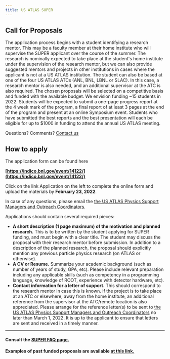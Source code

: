 ```yaml
---
title: US ATLAS SUPER
---
```


Call for Proposals
--------

The application process begins with a student identifying a research mentor. This may be a faculty member at their home institute who will supervise the SUPER applicant over the course of the summer. The research is nominally expected to take place at the student's home institute under the supervision of the research mentor, but we can also provide suggested mentors and projects in other institutions in cases where the applicant is not at a US ATLAS institution. The student can also be based at one of the four US ATLAS ATCs (ANL, BNL, LBNL or SLAC). In this case, a research mentor is also needed, and an additional supervisor at the ATC is also required. The chosen proposals will be selected on a competitive basis and funded with the available budget. We envision funding ~15 students in 2022. Students will be expected to submit a one-page progress report at the 4 week mark of the program, a final report of at least 3 pages at the end of the program and present at an online Symposium event.  Students who have submitted the best reports and the best presentation will each be eligible for up to $1000 in funding to attend the annual US ATLAS meeting.

Questions? Comments? [Contact us](mailto:verena.martinez@gmail.com,mhance@ucsc.edu,joseph.haley@okstate.edu,ketevi@bnl.gov,sarah.demers@yale.edu)

How to apply
--------

The application form can be found here

**[https://indico.bnl.gov/event/14122/](https://indico.bnl.gov/event/14122/)**

Click on the link Application on the left to complete the online form and upload the materials by **February 23, 2022**.

In case of any questions, please email the [the US ATLAS Physics Support Managers and Outreach Coordinators](mailto:verena.martinez@gmail.com,mhance@ucsc.edu,joseph.haley@okstate.edu,ketevi@bnl.gov,sarah.demers@yale.edu).

 Applications should contain several required pieces:
* **A short description (1 page maximum) of the motivation and planned research.** This is to be written by the student applying for SUPER funding, and must begin with a clear title. The student may discuss the proposal with their research mentor before submission. In addition to a description of the planned research, the proposal should explicitly mention any previous particle physics research (on ATLAS or otherwise).
* **A CV or Resume.** Summarize your academic background (such as number of years of study, GPA, etc). Please include relevant preparation including any applicable skills (such as competency in a programming language, knowledge of ROOT, experience with detector hardware, etc).
* **Contact information for a letter of support.** This should correspond to the research mentor in case this is known. If the project is to take place at an ATC or elsewhere, away from the home institute, an additional reference from the supervisor at the ATC/remote location is also appreciated. Please arrange for the reference letter(s) to be sent to [the US ATLAS Physics Support Managers and Outreach Coordinators](mailto:verena.martinez@gmail.com,mhance@ucsc.edu,joseph.haley@okstate.edu,ketevi@bnl.gov,sarah.demers@yale.edu) no later than March 1, 2022. It is up to the applicant to ensure that letters are sent and received in a timely manner.

--------

#### Consult the [SUPER FAQ page.](../../{{site.data.locations.faq}})

#### Examples of past funded proposals are available [at this link.](../../{{site.data.locations.past}})

